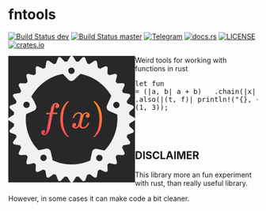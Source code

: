# fntools

[![Build Status dev](https://img.shields.io/travis/com/WaffleLapkin/fntools/dev?logo=GitHub)](https://travis-ci.com/WaffleLapkin/fntools)
[![Build Status master](https://travis-ci.com/WaffleLapkin/fntools.svg?branch=master)](https://travis-ci.com/WaffleLapkin/fntools)
[![Telegram](https://img.shields.io/badge/tg-WaffleLapkin-9cf?logo=telegram)](https://vee.gg/t/WaffleLapkin)
[![docs.rs](https://img.shields.io/badge/docs.rs-link-blue.svg)](https://docs.rs/fntools)
[![LICENSE](https://img.shields.io/badge/license-MIT-blue.svg)](LICENSE)
[![crates.io](https://img.shields.io/badge/crates.io-v0.1.0-orange.svg)](https://crates.io/crates/fntools)


<img height="256" width="256" align="left" src="./logo.svg" alt="logo"> Weird tools for working with functions in rust <pre lang="rust">let fun = (|a, b| a + b)
&nbsp;   .chain(|x| (x % 2, x % 4))
&nbsp;   .chain(|t, f| (t, f)
&nbsp;        .also(|(t, f)| println!("{}, {}", t, f))
&nbsp;   );
&nbsp;
assert_eq!(fun(13, 10), (1, 3));
</pre>
<br><br>
## DISCLAIMER
This library more an fun experiment with rust, than really useful library.

However, in some cases it can make code a bit cleaner.
